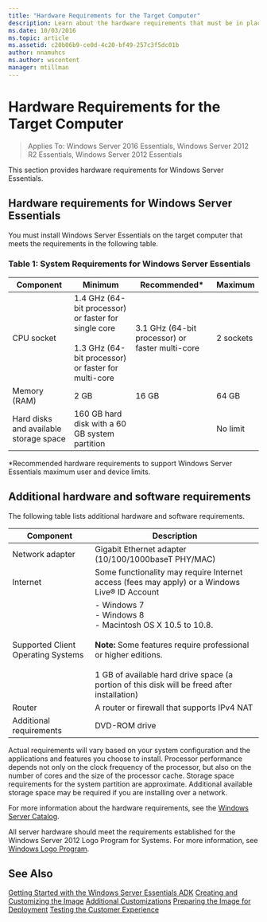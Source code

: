 ```yaml
---
title: "Hardware Requirements for the Target Computer"
description: Learn about the hardware requirements that must be in place for you to install Windows Server Essentials.
ms.date: 10/03/2016
ms.topic: article
ms.assetid: c20b06b9-ce0d-4c20-bf49-257c3f5dc01b
author: nnamuhcs
ms.author: wscontent
manager: mtillman
---
```


# Hardware Requirements for the Target Computer

>Applies To: Windows Server 2016 Essentials, Windows Server 2012 R2 Essentials, Windows Server 2012 Essentials

This section provides hardware requirements for  Windows Server Essentials.

## Hardware requirements for Windows Server Essentials
 You must install  Windows Server Essentials on the target computer that meets the requirements in the following table.

### Table 1:  System Requirements for Windows Server Essentials

|Component|Minimum|Recommended*|Maximum|
|---------------|-------------|-------------------|-------------|
|CPU socket|1.4 GHz (64-bit processor) or faster for single core<br /><br /> 1.3 GHz (64-bit processor) or faster for multi-core|3.1 GHz (64-bit processor) or faster multi-core|2 sockets|
|Memory (RAM)|2 GB|16 GB|64 GB|
|Hard disks and available storage space|160 GB hard disk with a 60 GB system partition||No limit|

 *Recommended hardware requirements to support  Windows Server Essentials maximum user and device limits.

## Additional hardware and software requirements
 The following table lists additional hardware and software requirements.

|Component|Description|
|---------------|-----------------|
|Network adapter|Gigabit Ethernet adapter (10/100/1000baseT PHY/MAC)|
|Internet|Some functionality may require Internet access (fees may apply) or a Windows Live&reg; ID Account|
|Supported Client Operating Systems|-   Windows 7<br />-   Windows 8<br />-   Macintosh OS X 10.5 to 10.8.<br /><br /> **Note:** Some features require professional or higher editions.<br /><br /> 1 GB of available hard drive space (a portion of this disk will be freed after installation)|
|Router|A router or firewall that supports IPv4 NAT|
|Additional requirements|DVD-ROM drive|

 Actual requirements will vary based on your system configuration and the applications and features you choose to install. Processor performance depends not only on the clock frequency of the processor, but also on the number of cores and the size of the processor cache. Storage space requirements for the system partition are approximate. Additional available storage space may be required if you are installing over a network.

 For more information about the hardware requirements, see the [Windows Server Catalog](https://www.windowsservercatalog.com).

 All server hardware should meet the requirements established for the  Windows Server 2012 Logo Program for Systems. For more information, see [Windows Logo Program](https://www.microsoft.com/whdc/winlogo/hwrequirements.mspx).

## See Also

 [Getting Started with the Windows Server Essentials ADK](Getting-Started-with-the-Windows-Server-Essentials-ADK.md)
 [Creating and Customizing the Image](Creating-and-Customizing-the-Image.md)
 [Additional Customizations](Additional-Customizations.md)
 [Preparing the Image for Deployment](Preparing-the-Image-for-Deployment.md)
 [Testing the Customer Experience](Testing-the-Customer-Experience.md)

